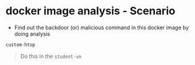 # docker image analysis - Scenario

* Find out the backdoor (or) malicious command in this docker image by doing analysis

```bash
custom-htop
```

> Do this in the `student-vm`